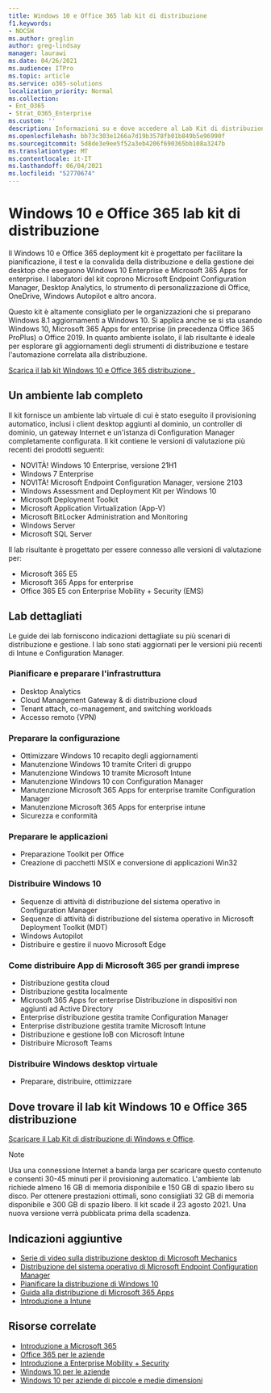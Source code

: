 ```yaml
---
title: Windows 10 e Office 365 lab kit di distribuzione
f1.keywords:
- NOCSH
ms.author: greglin
author: greg-lindsay
manager: laurawi
ms.date: 04/26/2021
ms.audience: ITPro
ms.topic: article
ms.service: o365-solutions
localization_priority: Normal
ms.collection:
- Ent_O365
- Strat_O365_Enterprise
ms.custom: ''
description: Informazioni su e dove accedere al Lab Kit di distribuzione di Windows e Office.
ms.openlocfilehash: bb73c303e1266a7d19b3578fb01b849b5e96990f
ms.sourcegitcommit: 5d8de3e9ee5f52a3eb4206f690365bb108a3247b
ms.translationtype: MT
ms.contentlocale: it-IT
ms.lasthandoff: 06/04/2021
ms.locfileid: "52770674"
---
```

# <a name="windows-10-and-office-365-deployment-lab-kit"></a>Windows 10 e Office 365 lab kit di distribuzione

Il Windows 10 e Office 365 deployment kit è progettato per facilitare la pianificazione, il test e la convalida della distribuzione e della gestione dei desktop che eseguono Windows 10 Enterprise e Microsoft 365 Apps for enterprise. I laboratori del kit coprono Microsoft Endpoint Configuration Manager, Desktop Analytics, lo strumento di personalizzazione di Office, OneDrive, Windows Autopilot e altro ancora.

Questo kit è altamente consigliato per le organizzazioni che si preparano Windows 8.1 aggiornamenti a Windows 10. Si applica anche se si sta usando Windows 10, Microsoft 365 Apps for enterprise (in precedenza Office 365 ProPlus) o Office 2019. In quanto ambiente isolato, il lab risultante è ideale per esplorare gli aggiornamenti degli strumenti di distribuzione e testare l'automazione correlata alla distribuzione.

[Scarica il lab kit Windows 10 e Office 365 distribuzione .](https://www.microsoft.com/evalcenter/evaluate-lab-kit)

## <a name="a-complete-lab-environment"></a>Un ambiente lab completo

Il kit fornisce un ambiente lab virtuale di cui è stato eseguito il provisioning automatico, inclusi i client desktop aggiunti al dominio, un controller di dominio, un gateway Internet e un'istanza di Configuration Manager completamente configurata. Il kit contiene le versioni di valutazione più recenti dei prodotti seguenti:

  - NOVITÀ! Windows 10 Enterprise, versione 21H1
  - Windows 7 Enterprise
  - NOVITÀ! Microsoft Endpoint Configuration Manager, versione 2103
  - Windows Assessment and Deployment Kit per Windows 10
  - Microsoft Deployment Toolkit
  - Microsoft Application Virtualization (App-V)
  - Microsoft BitLocker Administration and Monitoring 
  - Windows Server 
  - Microsoft SQL Server 

Il lab risultante è progettato per essere connesso alle versioni di valutazione per: 

  - Microsoft 365 E5
  - Microsoft 365 Apps for enterprise
  - Office 365 E5 con Enterprise Mobility + Security (EMS)

## <a name="step-by-step-labs"></a>Lab dettagliati

Le guide dei lab forniscono indicazioni dettagliate su più scenari di distribuzione e gestione. I lab sono stati aggiornati per le versioni più recenti di Intune e Configuration Manager. 

### <a name="plan-and-prepare-infrastructure"></a>Pianificare e preparare l'infrastruttura 
- Desktop Analytics 
- Cloud Management Gateway & di distribuzione cloud 
- Tenant attach, co-management, and switching workloads 
- Accesso remoto (VPN) 

### <a name="prepare-configuration"></a>Preparare la configurazione   

- Ottimizzare Windows 10 recapito degli aggiornamenti   
- Manutenzione Windows 10 tramite Criteri di gruppo
- Manutenzione Windows 10 tramite Microsoft Intune   
- Manutenzione Windows 10 con Configuration Manager   
- Manutenzione Microsoft 365 Apps for enterprise tramite Configuration Manager   
- Manutenzione Microsoft 365 Apps for enterprise intune  
- Sicurezza e conformità   

### <a name="prepare-applications"></a>Preparare le applicazioni    

- Preparazione Toolkit per Office  
- Creazione di pacchetti MSIX e conversione di applicazioni Win32   

### <a name="deploy-windows-10"></a>Distribuire Windows 10   

- Sequenze di attività di distribuzione del sistema operativo in Configuration Manager
- Sequenze di attività di distribuzione del sistema operativo in Microsoft Deployment Toolkit (MDT)
- Windows Autopilot
- Distribuire e gestire il nuovo Microsoft Edge  

### <a name="deploy-microsoft-365-apps-for-enterprise"></a>Come distribuire App di Microsoft 365 per grandi imprese    

- Distribuzione gestita cloud  
- Distribuzione gestita localmente    
- Microsoft 365 Apps for enterprise Distribuzione in dispositivi non aggiunti ad Active Directory 
- Enterprise distribuzione gestita tramite Configuration Manager
- Enterprise distribuzione gestita tramite Microsoft Intune  
- Distribuzione e gestione loB con Microsoft Intune
- Distribuire Microsoft Teams

### <a name="deploy-windows-virtual-desktop"></a>Distribuire Windows desktop virtuale  

- Preparare, distribuire, ottimizzare
 
## <a name="where-to-find-the-windows-10-and-office-365-deployment-lab-kit"></a>Dove trovare il lab kit Windows 10 e Office 365 distribuzione

[Scaricare il Lab Kit di distribuzione di Windows e Office](https://www.microsoft.com/evalcenter/evaluate-lab-kit).

> [!NOTE]
> Usa una connessione Internet a banda larga per scaricare questo contenuto e consenti 30-45 minuti per il provisioning automatico. L'ambiente lab richiede almeno 16 GB di memoria disponibile e 150 GB di spazio libero su disco. Per ottenere prestazioni ottimali, sono consigliati 32 GB di memoria disponibile e 300 GB di spazio libero. Il kit scade il 23 agosto 2021. Una nuova versione verrà pubblicata prima della scadenza.

## <a name="additional-guidance"></a>Indicazioni aggiuntive

  - [Serie di video sulla distribuzione desktop di Microsoft Mechanics](https://www.aka.ms/watchhowtoshift)
  - [Distribuzione del sistema operativo di Microsoft Endpoint Configuration Manager](/mem/configmgr/osd/understand/introduction-to-operating-system-deployment)
  - [Pianificare la distribuzione di Windows 10](/windows/deployment/planning/index)
  - [Guida alla distribuzione di Microsoft 365 Apps](/deployoffice/deployment-guide-microsoft-365-apps)
  - [Introduzione a Intune](/intune/get-started-evaluation)

## <a name="related-resources"></a>Risorse correlate

  - [Introduzione a Microsoft 365](https://www.microsoft.com/microsoft-365/default.aspx)
  - [Office 365 per le aziende](https://products.office.com/business/office)
  - [Introduzione a Enterprise Mobility + Security](https://www.microsoft.com/cloud-platform/enterprise-mobility-security)
  - [Windows 10 per le aziende](https://www.microsoft.com/WindowsForBusiness/windows-for-enterprise)
  - [Windows 10 per aziende di piccole e medie dimensioni](https://www.microsoft.com/WindowsForBusiness/windows-for-small-business)
